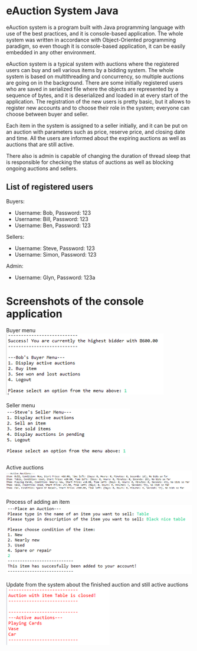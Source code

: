 # eAuction System Java

 eAuction system is a program built with Java programming language with use of the best practices, and it is console-based application. 
 The whole system was written in accordance with Object-Oriented programming paradigm, so even though it is console-based application, it can be easily embedded in any other environment.
 
 eAuction system is a typical system with auctions where the registered users can buy and sell various items by a bidding system.
 The whole system is based on multithreading and concurrency, so multiple auctions are going on in the background.
 There are some initially registered users who are saved in serialized file where the objects are represented by a sequence of bytes, and it is deserialized and loaded in at every start of the application.
 The registration of the new users is pretty basic, but it allows to register new accounts and to choose their role in the system; everyone can choose between buyer and seller.
 
 Each item in the system is assigned to a seller initially, and it can be put on an auction with parameters such as price, reserve price, and closing date and time.
 All the users are informed about the expiring auctions as well as auctions that are still active. 
 
 There also is admin is capable of changing the duration of thread sleep that is responsible for checking the status of auctions as well as blocking ongoing auctions and sellers. 
 
## List of registered users

Buyers:
- Username: Bob, Password: 123
- Username: Bill, Password: 123
- Username: Ben, Password: 123

Sellers:
- Username: Steve, Password: 123
- Username: Simon, Password: 123

Admin:
- Username: Glyn, Password: 123a

# Screenshots of the console application
Buyer menu</br>
<img src="Screenshots/screenshot1.png"></img></br></br>
Seller menu</br>
<img src="Screenshots/screenshot2.png"></img></br></br>
Active auctions</br>
<img src="Screenshots/screenshot3.PNG"></img></br></br>
Process of adding an item</br>
<img src="Screenshots/screenshot4.PNG"></img></br></br>
Update from the system about the finished auction and still active auctions</br>
<img src="Screenshots/screenshot5.PNG"></img>
